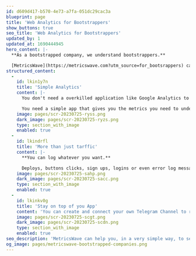 ```yaml
---
id: d609d417-b570-4e73-a7fa-051dc29cac3a
blueprint: page
title: 'Web Analytics for Bootstrappers'
show_buttons: true
seo_title: 'Web Analytics for Bootstrappers'
updated_by: 1
updated_at: 1690444945
hero_content: |-
  **As a bootstrapped company, we understand bootstrappers.**

  [MetricsWave](https://metricswave.com?utm_source=for_bootsrappers) can help you, in a very simple way, to see where your customers come from, your traffic and how it behaves in your tool or website.
structured_content:
  -
    id: lkin1y7n
    title: 'Simple Analytics'
    content: |-
      You don't need a overkilled application like Google Analytics to monitor your business.

      You need a simple app that gives you the metrics you need to understand your traffic and user behaviour and that's what you'll get with MetricsWave.
    image: pages/scr-20230725-ryss.png
    dark_image: pages/scr-20230725-ryzs.png
    type: section_with_image
    enabled: true
  -
    id: lkindrfl
    title: 'More than just tarffic'
    content: |-
      **You can log whatever you want.**

      Deploys, buttons clicks, sign ups, logins or even error log messages.
    image: pages/scr-20230725-sahp.png
    dark_image: pages/scr-20230725-sacc.png
    type: section_with_image
    enabled: true
  -
    id: lkinkv0g
    title: 'Stay on top of you App'
    content: 'You can create and connect your own Telegram Channel to receive notification at the moment. Every new subscriber, registration or sale will be notified instantly on Telegram!'
    image: pages/scr-20230725-scgt.png
    dark_image: pages/scr-20230725-scdn.png
    type: section_with_image
    enabled: true
seo_description: 'MetricsWave can help you, in a very simple way, to see where your customers come from, your traffic and how it behaves in your tool or website.'
og_image: pages/metricswave-bootstrapped-companies.png
---
```

